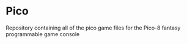 # Pico
Repository containing all of the pico game files for the Pico-8 fantasy programmable game console

